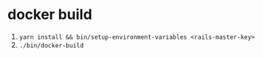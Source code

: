 # docker build
1. `yarn install && bin/setup-environment-variables <rails-master-key>`
2. `./bin/docker-build`
